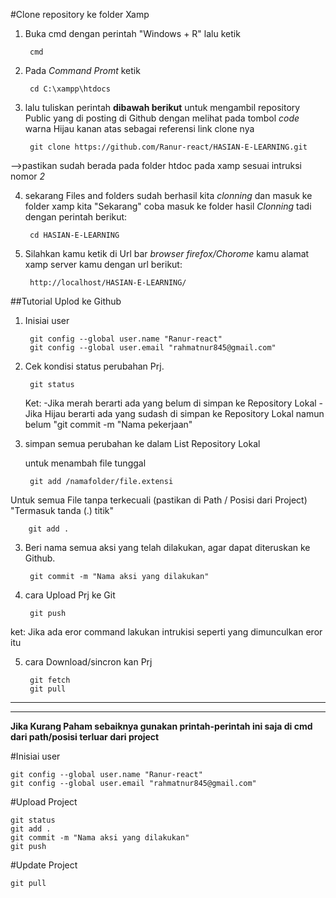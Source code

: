 #Clone repository ke folder Xamp
1. Buka cmd dengan perintah "Windows + R" lalu ketik 
		
		cmd

2. Pada _Command Promt_ ketik

		cd C:\xampp\htdocs

3. lalu tuliskan perintah **dibawah berikut** untuk mengambil repository Public yang di posting di Github dengan melihat pada tombol _code_ warna Hijau kanan atas sebagai referensi link clone nya

		git clone https://github.com/Ranur-react/HASIAN-E-LEARNING.git

-->pastikan sudah berada pada folder htdoc pada xamp sesuai intruksi nomor *2*

4. sekarang Files and folders sudah berhasil kita _clonning_ dan masuk ke folder xamp kita
    "Sekarang" coba masuk ke folder hasil *Clonning* tadi dengan perintah berikut:

    	cd HASIAN-E-LEARNING
		
5. Silahkan kamu ketik di Url bar _browser firefox/Chorome_ kamu alamat xamp server kamu dengan url berikut:

		http://localhost/HASIAN-E-LEARNING/

##Tutorial Uplod ke Github

1. Inisiai user

		git config --global user.name "Ranur-react"
		git config --global user.email "rahmatnur845@gmail.com"



1. Cek kondisi status perubahan Prj.

		git status
   
	Ket: -Jika merah berarti ada yang belum di simpan ke Repository Lokal
		-Jika Hijau berarti ada yang sudash di simpan ke Repository Lokal namun belum "git commit -m "Nama pekerjaan"

2. simpan semua perubahan ke dalam List Repository  Lokal

	untuk menambah file tunggal
		
		git add /namafolder/file.extensi
	
Untuk semua File tanpa terkecuali (pastikan  di Path / Posisi dari Project) "Termasuk tanda (.) titik"
			
		git add .  				

3. Beri nama semua aksi yang telah dilakukan, agar dapat diteruskan ke Github.
		
		git commit -m "Nama aksi yang dilakukan"

4. cara Upload Prj ke Git
		
		git push

ket: Jika ada eror command lakukan intrukisi seperti yang dimunculkan eror itu

5. cara Download/sincron kan Prj
			
		git fetch
		git pull
-----------------------------------------------------------------------------------------
-----------------------------------------------------------------------------------------
**Jika Kurang Paham sebaiknya gunakan printah-perintah ini saja di cmd dari path/posisi terluar dari project**

#Inisiai user

	git config --global user.name "Ranur-react"
	git config --global user.email "rahmatnur845@gmail.com"

#Upload Project

	git status
	git add .
	git commit -m "Nama aksi yang dilakukan"
	git push


#Update Project

	git pull